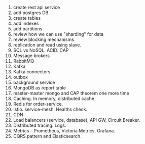 1. create rest api service
2. add postgres DB
3. create tables 
4. add indexes
5. add partitions
6. review how we can use "sharding" for data
7. review blocking mechanisms
8. replication and read using slave.
9. SQL vs NoSQL. ACID. CAP
10. Message brokers
11. RabbitMQ
12. Kafka
13. Kafka connectors
14. outbox
15. background service
16. MongoDB as report table
17. master-master mongo and CAP theorem one more time
18. Caching. In memory, distributed cache.
19. Redis for order-service.
20. Istio. service-mesh. Healths check.
21. CDN
22. Load balancers (service, database), API GW, Circuit Breaker.
23. Distributed tracing. Logs.
24. Metrics – Prometheus, Victoria Metrics, Grafana.
25. CQRS pattern and Elasticsearch.
